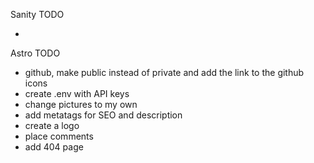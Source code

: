 Sanity TODO

-

Astro TODO

- github, make public instead of private and add the link to the github icons
- create .env with API keys
- change pictures to my own
- add metatags for SEO and description
- create a logo
- place comments
- add 404 page
